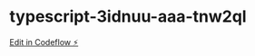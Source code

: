 # typescript-3idnuu-aaa-tnw2ql

[Edit in Codeflow ⚡️](https://jake.stackblitz.com/~/github.com/ykmsd/typescript-3idnuu-aaa-tnw2ql)